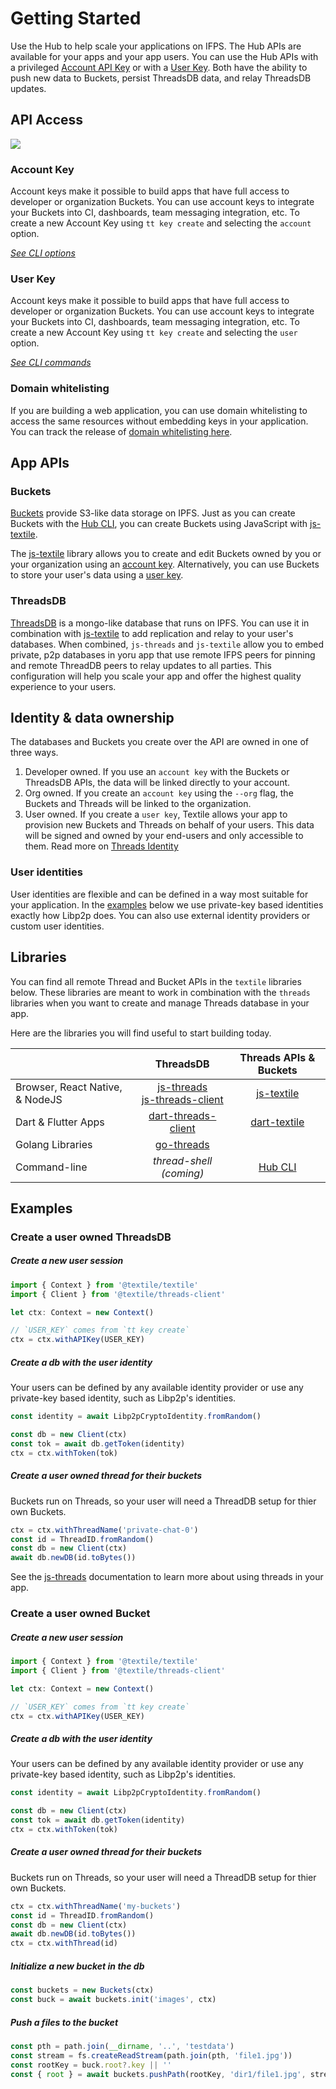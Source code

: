 # Getting Started

Use the Hub to help scale your applications on IFPS. The Hub APIs are available for your apps and your app users. You can use the Hub APIs with a privileged [Account API Key](#account-key) or with a [User Key](#user-key). Both have the ability to push new data to Buckets, persist ThreadsDB data, and relay ThreadsDB updates.

## API Access

![](/images/tt-cli/tt_account_create_select.png)

### Account Key

Account keys make it possible to build apps that have full access to developer or organization Buckets. You can use account keys to integrate your Buckets into CI, dashboards, team messaging integration, etc. To create a new Account Key using `tt key create` and selecting the `account` option.

_[See CLI options](/hub/cli/tt_keys)_

### User Key

Account keys make it possible to build apps that have full access to developer or organization Buckets. You can use account keys to integrate your Buckets into CI, dashboards, team messaging integration, etc. To create a new Account Key using `tt key create` and selecting the `user` option.  

_[See CLI commands](/hub/cli/tt_keys)_

### Domain whitelisting

If you are building a web application, you can use domain whitelisting to access the same resources without embedding keys in your application. You can track the release of [domain whitelisting here](https://github.com/textileio/textile/issues/109).

## App APIs

### Buckets

[Buckets](/hub/buckets) provide S3-like data storage on IPFS. Just as you can create Buckets with the [Hub CLI](/hub/cli/tt), you can create Buckets using JavaScript with [js-textile](#libraries). 

The [js-textile](#libraries) library allows you to create and edit Buckets owned by you or your organization using an [account key](#account-key). Alternatively, you can use Buckets to store your user's data using a [user key](#user-key).

### ThreadsDB

[ThreadsDB](/threads/introduction) is a mongo-like database that runs on IPFS. You can use it in combination with [js-textile](#libraries) to add replication and relay to your user's databases. When combined, `js-threads` and `js-textile` allow you to embed private, p2p databases in yoru app that use remote IFPS peers for pinning and remote ThreadDB peers to relay updates to all parties. This configuration will help you scale your app and offer the highest quality experience to your users.

## Identity & data ownership

The databases and Buckets you create over the API are owned in one of three ways.

1. Developer owned. If you use an `account key` with the Buckets or ThreadsDB APIs, the data will be linked directly to your account.
2. Org owned. If you create an `account key` using the `--org` flag, the Buckets and Threads will be linked to the organization.
3. User owned. If you create a `user key`, Textile allows your app to provision new Buckets and Threads on behalf of your users. This data will be signed and owned by your end-users and only accessible to them. Read more on [Threads Identity](/threads/introduction#identity)

### User identities

User identities are flexible and can be defined in a way most suitable for your application. In the [examples](#examples) below we use private-key based identities exactly how Libp2p does. You can also use external identity providers or custom user identities. 

## Libraries

You can find all remote Thread and Bucket APIs in the `textile` libraries below. These libraries are meant to work in combination with the `threads` libraries when you want to create and manage Threads database in your app. 

Here are the libraries you will find useful to start building today.

|                         | ThreadsDB           | Threads APIs & Buckets      |
|-------------------------|:---------------------:|:-------------------:|
| Browser, React Native, & NodeJS | [js-threads](https://textileio.github.io/js-threads) <br/> [js-threads-client](https://textileio.github.io/js-threads-client) | [js-textile](https://textileio.github.io/js-textile) |
| Dart & Flutter Apps     | [dart-threads-client](https://textileio.github.io/dart-threads-client) | [dart-textile](https://textileio.github.io/dart-textile) |
| Golang Libraries        | [go-threads](https://godoc.org/github.com/textileio/go-threads)          | |
| Command-line | _thread-shell (coming)_       | [Hub CLI](/hub/cli/tt)         |

## Examples

### Create a user owned ThreadsDB

##### Create a new user session

```typescript
import { Context } from '@textile/textile'
import { Client } from '@textile/threads-client'

let ctx: Context = new Context()

// `USER_KEY` comes from `tt key create`
ctx = ctx.withAPIKey(USER_KEY)
```

##### Create a db with the user identity

Your users can be defined by any available identity provider or use any private-key based identity, such as Libp2p's identities.

```typescript
const identity = await Libp2pCryptoIdentity.fromRandom()

const db = new Client(ctx)
const tok = await db.getToken(identity)
ctx = ctx.withToken(tok)
```

##### Create a user owned thread for their buckets

Buckets run on Threads, so your user will need a ThreadDB setup for thier own Buckets.

```typescript
ctx = ctx.withThreadName('private-chat-0')
const id = ThreadID.fromRandom()
const db = new Client(ctx)
await db.newDB(id.toBytes())
```

See the [js-threads](https://textileio.github.io/js-threads) documentation to learn more about using threads in your app.

### Create a user owned Bucket

##### Create a new user session

```typescript
import { Context } from '@textile/textile'
import { Client } from '@textile/threads-client'

let ctx: Context = new Context()

// `USER_KEY` comes from `tt key create`
ctx = ctx.withAPIKey(USER_KEY)
```

##### Create a db with the user identity

Your users can be defined by any available identity provider or use any private-key based identity, such as Libp2p's identities.

```typescript
const identity = await Libp2pCryptoIdentity.fromRandom()

const db = new Client(ctx)
const tok = await db.getToken(identity)
ctx = ctx.withToken(tok)
```

##### Create a user owned thread for their buckets

Buckets run on Threads, so your user will need a ThreadDB setup for thier own Buckets.

```typescript
ctx = ctx.withThreadName('my-buckets')
const id = ThreadID.fromRandom()
const db = new Client(ctx)
await db.newDB(id.toBytes())
ctx = ctx.withThread(id)
```

##### Initialize a new bucket in the db

```typescript
const buckets = new Buckets(ctx)
const buck = await buckets.init('images', ctx)
```

##### Push a files to the bucket

```typescript
const pth = path.join(__dirname, '..', 'testdata')
const stream = fs.createReadStream(path.join(pth, 'file1.jpg'))
const rootKey = buck.root?.key || ''
const { root } = await buckets.pushPath(rootKey, 'dir1/file1.jpg', stream, ctx)
```
